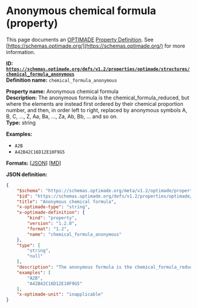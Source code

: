 # Anonymous chemical formula (property)

This page documents an [OPTIMADE](https://www.optimade.org/) [Property Definition](https://schemas.optimade.org/#definitions). See [https://schemas.optimade.org/](https://schemas.optimade.org/) for more information.

**ID: [`https://schemas.optimade.org/defs/v1.2/properties/optimade/structures/chemical_formula_anonymous`](https://schemas.optimade.org/defs/v1.2/properties/optimade/structures/chemical_formula_anonymous.md)**  
**Definition name:** `chemical_formula_anonymous`

**Property name:** Anonymous chemical formula  
**Description:** The anonymous formula is the chemical_formula_reduced, but where the elements are instead first ordered by their chemical proportion number, and then, in order left to right, replaced by anonymous symbols A, B, C, ..., Z, Aa, Ba, ..., Za, Ab, Bb, ... and so on.  
**Type:** string  



**Examples:**

- `A2B`
- `A42B42C16D12E10F9G5`

**Formats:** [[JSON](chemical_formula_anonymous.json)] [[MD](chemical_formula_anonymous.md)]

**JSON definition:**

``` json
{
    "$schema": "https://schemas.optimade.org/meta/v1.2/optimade/property_definition.md",
    "$id": "https://schemas.optimade.org/defs/v1.2/properties/optimade/structures/chemical_formula_anonymous",
    "title": "Anonymous chemical formula",
    "x-optimade-type": "string",
    "x-optimade-definition": {
        "kind": "property",
        "version": "1.2.0",
        "format": "1.2",
        "name": "chemical_formula_anonymous"
    },
    "type": [
        "string",
        "null"
    ],
    "description": "The anonymous formula is the chemical_formula_reduced, but where the elements are instead first ordered by their chemical proportion number, and then, in order left to right, replaced by anonymous symbols A, B, C, ..., Z, Aa, Ba, ..., Za, Ab, Bb, ... and so on.",
    "examples": [
        "A2B",
        "A42B42C16D12E10F9G5"
    ],
    "x-optimade-unit": "inapplicable"
}
```